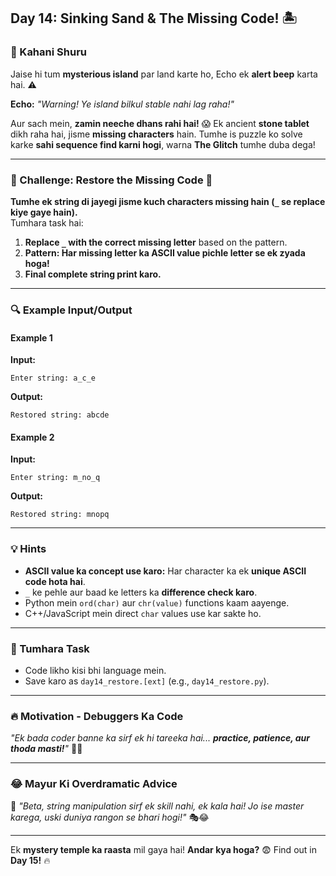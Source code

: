 ## **Day 14: Sinking Sand & The Missing Code! 🏝️**  

### **📜 Kahani Shuru**  
Jaise hi tum **mysterious island** par land karte ho, Echo ek **alert beep** karta hai. ⚠️  

**Echo:** *"Warning! Ye island bilkul stable nahi lag raha!"*  

Aur sach mein, **zamin neeche dhans rahi hai!** 😱 Ek ancient **stone tablet** dikh raha hai, jisme **missing characters** hain. Tumhe is puzzle ko solve karke **sahi sequence find karni hogi**, warna **The Glitch** tumhe duba dega!  

---

### **🎯 Challenge: Restore the Missing Code 🔡**  
**Tumhe ek string di jayegi jisme kuch characters missing hain (`_` se replace kiye gaye hain).**  
Tumhara task hai:  
1. **Replace `_` with the correct missing letter** based on the pattern.  
2. **Pattern: Har missing letter ka ASCII value pichle letter se ek zyada hoga!**  
3. **Final complete string print karo.**  

---

### **🔍 Example Input/Output**  

#### **Example 1**  
**Input:**  
```
Enter string: a_c_e
```  
**Output:**  
```
Restored string: abcde
```  

#### **Example 2**  
**Input:**  
```
Enter string: m_no_q
```  
**Output:**  
```
Restored string: mnopq
```  

---

### **💡 Hints**  
- **ASCII value ka concept use karo:** Har character ka ek **unique ASCII code hota hai**.  
- `_` ke pehle aur baad ke letters ka **difference check karo**.  
- Python mein `ord(char)` aur `chr(value)` functions kaam aayenge.  
- C++/JavaScript mein direct `char` values use kar sakte ho.  

---

### **📝 Tumhara Task**  
- Code likho kisi bhi language mein.  
- Save karo as `day14_restore.[ext]` (e.g., `day14_restore.py`).  

---

### **🔥 Motivation - Debuggers Ka Code**  
*"Ek bada coder banne ka sirf ek hi tareeka hai... **practice, patience, aur thoda masti!**"* 💪😎  

---

### **😂 Mayur Ki Overdramatic Advice**  
🦚 *"Beta, string manipulation sirf ek skill nahi, ek kala hai! Jo ise master karega, uski duniya rangon se bhari hogi!"* 🎭😂  

---

Ek **mystery temple ka raasta** mil gaya hai! **Andar kya hoga?** 😨 Find out in **Day 15!** 🔥